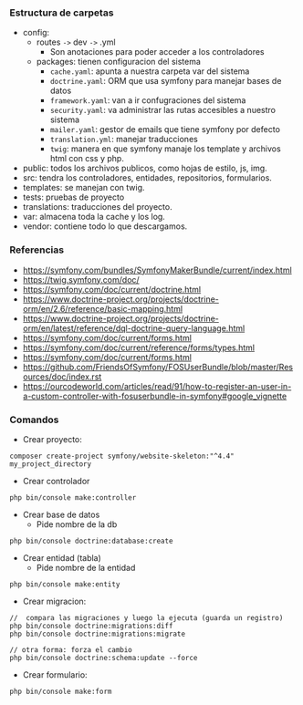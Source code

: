 
### Estructura de carpetas

* config:
    * routes `->` dev `->` .yml
        * Son anotaciones para poder acceder a los controladores
    * packages: tienen configuracion del sistema
        * `cache.yaml`: apunta a nuestra carpeta var del sistema
        * `doctrine.yaml`: ORM que usa symfony para manejar bases de datos
        * `framework.yaml`: van a ir confugraciones del sistema
        * `security.yaml`: va administrar las rutas accesibles a nuestro sistema
        * `mailer.yaml`: gestor de emails que tiene symfony por defecto
        * `translation.yml`: manejar traducciones
        * `twig`: manera en que symfony manaje los template y archivos html con css y php.
* public: todos los archivos publicos, como hojas de estilo, js, img.
* src: tendra los controladores, entidades, repositorios, formularios.
* templates: se manejan con twig.
* tests: pruebas de proyecto
* translations: traducciones del proyecto.
* var: almacena toda la cache y los log.
* vendor: contiene todo lo que descargamos.

### Referencias

* https://symfony.com/bundles/SymfonyMakerBundle/current/index.html
* https://twig.symfony.com/doc/
* https://symfony.com/doc/current/doctrine.html
* https://www.doctrine-project.org/projects/doctrine-orm/en/2.6/reference/basic-mapping.html
* https://www.doctrine-project.org/projects/doctrine-orm/en/latest/reference/dql-doctrine-query-language.html
* https://symfony.com/doc/current/forms.html
* https://symfony.com/doc/current/reference/forms/types.html
* https://symfony.com/doc/current/forms.html
* https://github.com/FriendsOfSymfony/FOSUserBundle/blob/master/Resources/doc/index.rst
* https://ourcodeworld.com/articles/read/91/how-to-register-an-user-in-a-custom-controller-with-fosuserbundle-in-symfony#google_vignette

### Comandos

* Crear proyecto:

```
composer create-project symfony/website-skeleton:"^4.4" my_project_directory
```

* Crear controlador

```
php bin/console make:controller
```

* Crear base de datos
    * Pide nombre de la db

```
php bin/console doctrine:database:create
```

* Crear entidad (tabla)
    * Pide nombre de la entidad

```
php bin/console make:entity
```

* Crear migracion:

```
//  compara las migraciones y luego la ejecuta (guarda un registro)
php bin/console doctrine:migrations:diff
php bin/console doctrine:migrations:migrate

// otra forma: forza el cambio
php bin/console doctrine:schema:update --force
```

* Crear formulario:

```
php bin/console make:form
```